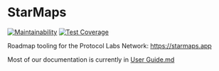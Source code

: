 # StarMaps
[![Maintainability](https://api.codeclimate.com/v1/badges/5d0aaeb596cbb677b1ad/maintainability)](https://codeclimate.com/github/pln-planning-tools/StarMaps/maintainability)
[![Test Coverage](https://api.codeclimate.com/v1/badges/5d0aaeb596cbb677b1ad/test_coverage)](https://codeclimate.com/github/pln-planning-tools/StarMaps/test_coverage)


Roadmap tooling for the Protocol Labs Network: https://starmaps.app

Most of our documentation is currently in [User Guide.md](./User%20Guide.md)
